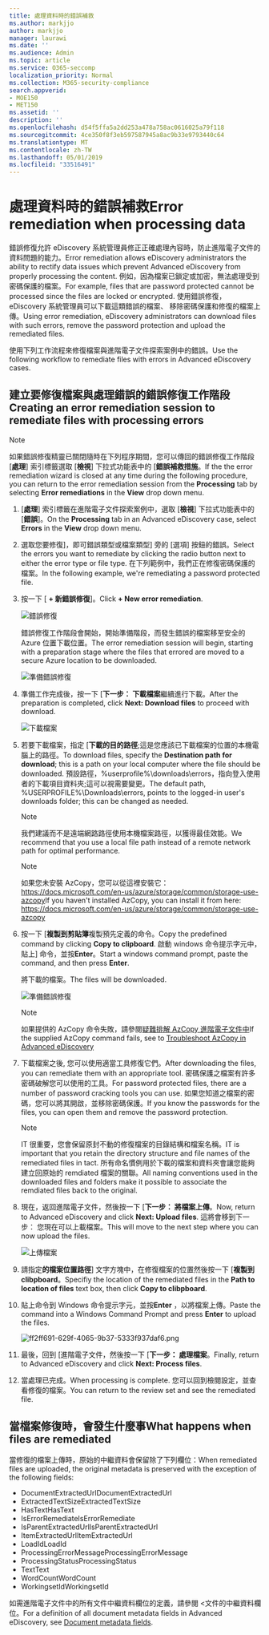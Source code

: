 ```yaml
---
title: 處理資料時的錯誤補救
ms.author: markjjo
author: markjjo
manager: laurawi
ms.date: ''
ms.audience: Admin
ms.topic: article
ms.service: O365-seccomp
localization_priority: Normal
ms.collection: M365-security-compliance
search.appverid:
- MOE150
- MET150
ms.assetid: ''
description: ''
ms.openlocfilehash: d54f5ffa5a2dd253a478a758ac0616025a79f118
ms.sourcegitcommit: 4ce350f8f3eb597587945a8ac9b33e9793440c64
ms.translationtype: MT
ms.contentlocale: zh-TW
ms.lasthandoff: 05/01/2019
ms.locfileid: "33516491"
---
```

# <a name="error-remediation-when-processing-data"></a><span data-ttu-id="ee8b7-102">處理資料時的錯誤補救</span><span class="sxs-lookup"><span data-stu-id="ee8b7-102">Error remediation when processing data</span></span>

<span data-ttu-id="ee8b7-103">錯誤修復允許 eDiscovery 系統管理員修正正確處理內容時，防止進階電子文件的資料問題的能力。</span><span class="sxs-lookup"><span data-stu-id="ee8b7-103">Error remediation allows eDiscovery administrators the ability to rectify data issues which prevent Advanced eDiscovery from properly processing the content.</span></span> <span data-ttu-id="ee8b7-104">例如，因為檔案已鎖定或加密，無法處理受到密碼保護的檔案。</span><span class="sxs-lookup"><span data-stu-id="ee8b7-104">For example, files that are password protected cannot be processed since the files are locked or encrypted.</span></span> <span data-ttu-id="ee8b7-105">使用錯誤修復，eDiscovery 系統管理員可以下載這類錯誤的檔案、 移除密碼保護和修復的檔案上傳。</span><span class="sxs-lookup"><span data-stu-id="ee8b7-105">Using error remediation, eDiscovery administrators can download files with such errors, remove the password protection and upload the remediated files.</span></span>

<span data-ttu-id="ee8b7-106">使用下列工作流程來修復檔案與進階電子文件探索案例中的錯誤。</span><span class="sxs-lookup"><span data-stu-id="ee8b7-106">Use the following workflow to remediate files with errors in Advanced eDiscovery cases.</span></span>

## <a name="creating-an-error-remediation-session-to-remediate-files-with-processing-errors"></a><span data-ttu-id="ee8b7-107">建立要修復檔案與處理錯誤的錯誤修復工作階段</span><span class="sxs-lookup"><span data-stu-id="ee8b7-107">Creating an error remediation session to remediate files with processing errors</span></span>

>[!NOTE]
><span data-ttu-id="ee8b7-108">如果錯誤修復精靈已關閉隨時在下列程序期間，您可以傳回的錯誤修復工作階段 [**處理**] 索引標籤選取 [**檢視**] 下拉式功能表中的 [**錯誤補救措施**。</span><span class="sxs-lookup"><span data-stu-id="ee8b7-108">If the the error remediation wizard is closed at any time during the following procedure, you can return to the error remediation session from the **Processing** tab by selecting **Error remediations** in the **View** drop down menu.</span></span>

1. <span data-ttu-id="ee8b7-109">[**處理**] 索引標籤在進階電子文件探索案例中，選取 [**檢視**] 下拉式功能表中的 [**錯誤**]。</span><span class="sxs-lookup"><span data-stu-id="ee8b7-109">On the **Processing** tab in an Advanced eDiscovery case, select **Errors** in the **View** drop down menu.</span></span>

2. <span data-ttu-id="ee8b7-110">選取您要修復]，即可錯誤類型或檔案類型] 旁的 [選項] 按鈕的錯誤。</span><span class="sxs-lookup"><span data-stu-id="ee8b7-110">Select the errors you want to remediate by clicking the radio button next to either the error type or file type.</span></span>  <span data-ttu-id="ee8b7-111">在下列範例中，我們正在修復密碼保護的檔案。</span><span class="sxs-lookup"><span data-stu-id="ee8b7-111">In the following example, we're remediating a password protected file.</span></span>

3. <span data-ttu-id="ee8b7-112">按一下 [ **+ 新錯誤修復**]。</span><span class="sxs-lookup"><span data-stu-id="ee8b7-112">Click **+ New error remediation**.</span></span>

    ![錯誤修復](../media/8c2faf1a-834b-44fc-b418-6a18aed8b81a.png)

    <span data-ttu-id="ee8b7-114">錯誤修復工作階段會開始，開始準備階段，而發生錯誤的檔案移至安全的 Azure 位置下載位置。</span><span class="sxs-lookup"><span data-stu-id="ee8b7-114">The error remediation session will begin, starting with a preparation stage where the files that errored are moved to a secure Azure location to be downloaded.</span></span>

    ![準備錯誤修復](../media/390572ec-7012-47c4-a6b6-4cbb5649e8a8.png)

4. <span data-ttu-id="ee8b7-116">準備工作完成後，按一下 [**下一步： 下載檔案**繼續進行下載。</span><span class="sxs-lookup"><span data-stu-id="ee8b7-116">After the preparation is completed, click **Next: Download files** to proceed with download.</span></span>

    ![下載檔案](../media/6ac04b09-8e13-414a-9e24-7c75ba586363.png)

5. <span data-ttu-id="ee8b7-118">若要下載檔案，指定 [**下載的目的路徑**;這是您應該已下載檔案的位置的本機電腦上的路徑。</span><span class="sxs-lookup"><span data-stu-id="ee8b7-118">To download files, specify the **Destination path for download**; this is a path on your local computer where the file should be downloaded.</span></span>  <span data-ttu-id="ee8b7-119">預設路徑，%userprofile%\downloads\errors，指向登入使用者的下載項目資料夾;這可以視需要變更。</span><span class="sxs-lookup"><span data-stu-id="ee8b7-119">The default path, %USERPROFILE%\Downloads\errors, points to the logged-in user's downloads folder; this can be changed as needed.</span></span>

    >[!NOTE]
    ><span data-ttu-id="ee8b7-120">我們建議而不是遠端網路路徑使用本機檔案路徑，以獲得最佳效能。</span><span class="sxs-lookup"><span data-stu-id="ee8b7-120">We recommend that you use a local file path instead of a remote network path for optimal performance.</span></span>

    > [!NOTE]
    > <span data-ttu-id="ee8b7-121">如果您未安裝 AzCopy，您可以從這裡安裝它：https://docs.microsoft.com/en-us/azure/storage/common/storage-use-azcopy</span><span class="sxs-lookup"><span data-stu-id="ee8b7-121">If you haven't installed AzCopy, you can install it from here: https://docs.microsoft.com/en-us/azure/storage/common/storage-use-azcopy</span></span>

6. <span data-ttu-id="ee8b7-122">按一下 [**複製到剪貼簿**複製預先定義的命令。</span><span class="sxs-lookup"><span data-stu-id="ee8b7-122">Copy the predefined command by clicking **Copy to clipboard**.</span></span> <span data-ttu-id="ee8b7-123">啟動 windows 命令提示字元中，貼上] 命令，並按**Enter**。</span><span class="sxs-lookup"><span data-stu-id="ee8b7-123">Start a windows command prompt, paste the command, and then press **Enter**.</span></span>  

    <span data-ttu-id="ee8b7-124">將下載的檔案。</span><span class="sxs-lookup"><span data-stu-id="ee8b7-124">The files will be downloaded.</span></span>

    ![準備錯誤修復](../media/f364ab4d-31c5-4375-b69f-650f694a2f69.png)

    > [!NOTE]
    > <span data-ttu-id="ee8b7-126">如果提供的 AzCopy 命令失敗，請參閱[疑難排解 AzCopy 進階電子文件中](troubleshooting-azcopy.md)</span><span class="sxs-lookup"><span data-stu-id="ee8b7-126">If the supplied AzCopy command fails, see to [Troubleshoot AzCopy in Advanced eDiscovery](troubleshooting-azcopy.md)</span></span>

7. <span data-ttu-id="ee8b7-127">下載檔案之後, 您可以使用適當工具修復它們。</span><span class="sxs-lookup"><span data-stu-id="ee8b7-127">After downloading the files, you can remediate them with an appropriate tool.</span></span> <span data-ttu-id="ee8b7-128">密碼保護之檔案有許多密碼破解您可以使用的工具。</span><span class="sxs-lookup"><span data-stu-id="ee8b7-128">For password protected files, there are a number of password cracking tools you can use.</span></span> <span data-ttu-id="ee8b7-129">如果您知道之檔案的密碼，您可以將其開啟，並移除密碼保護。</span><span class="sxs-lookup"><span data-stu-id="ee8b7-129">If you know the passwords for the files, you can open them and remove the password protection.</span></span>
    > [!NOTE]
    > <span data-ttu-id="ee8b7-130">IT 很重要，您會保留原封不動的修復檔案的目錄結構和檔案名稱。</span><span class="sxs-lookup"><span data-stu-id="ee8b7-130">IT is important that you retain the directory structure and file names of the remediated files in tact.</span></span>  <span data-ttu-id="ee8b7-131">所有命名慣例用於下載的檔案和資料夾會讓您能夠建立回原始的 remdiated 檔案的關聯。</span><span class="sxs-lookup"><span data-stu-id="ee8b7-131">All naming conventions used in the downloaded files and folders make it possible to associate the remdiated files back to the original.</span></span>

8. <span data-ttu-id="ee8b7-132">現在，返回進階電子文件，然後按一下 [**下一步： 將檔案上傳**。</span><span class="sxs-lookup"><span data-stu-id="ee8b7-132">Now, return to Advanced eDiscovery and click **Next: Upload files**.</span></span>  <span data-ttu-id="ee8b7-133">這將會移到下一步： 您現在可以上載檔案。</span><span class="sxs-lookup"><span data-stu-id="ee8b7-133">This will move to the next step where you can now upload the files.</span></span>

    ![上傳檔案](../media/af3d8617-1bab-4ecd-8de0-22e53acba240.png)

9. <span data-ttu-id="ee8b7-135">請指定**的檔案位置路徑**] 文字方塊中，在修復檔案的位置然後按一下 [**複製到 clibpboard**。</span><span class="sxs-lookup"><span data-stu-id="ee8b7-135">Specifiy the location of the remediated files in the **Path to location of files** text box, then click **Copy to clibpboard**.</span></span>

10. <span data-ttu-id="ee8b7-136">貼上命令到 Windows 命令提示字元，並按**Enter** ，以將檔案上傳。</span><span class="sxs-lookup"><span data-stu-id="ee8b7-136">Paste the command into a Windows Command Prompt and press **Enter** to upload the files.</span></span>

    ![ff2ff691-629f-4065-9b37-5333f937daf6.png](../media/ff2ff691-629f-4065-9b37-5333f937daf6.png)

11. <span data-ttu-id="ee8b7-138">最後，回到 [進階電子文件，然後按一下 [**下一步： 處理檔案**。</span><span class="sxs-lookup"><span data-stu-id="ee8b7-138">Finally, return to Advanced eDiscovery and click **Next: Process files**.</span></span>

12. <span data-ttu-id="ee8b7-139">當處理已完成。</span><span class="sxs-lookup"><span data-stu-id="ee8b7-139">When processing is complete.</span></span>  <span data-ttu-id="ee8b7-140">您可以回到檢閱設定，並查看修復的檔案。</span><span class="sxs-lookup"><span data-stu-id="ee8b7-140">You can return to the review set and see the remediated file.</span></span>

## <a name="what-happens-when-files-are-remediated"></a><span data-ttu-id="ee8b7-141">當檔案修復時，會發生什麼事</span><span class="sxs-lookup"><span data-stu-id="ee8b7-141">What happens when files are remediated</span></span>

<span data-ttu-id="ee8b7-142">當修復的檔案上傳時，原始的中繼資料會保留除了下列欄位：</span><span class="sxs-lookup"><span data-stu-id="ee8b7-142">When remediated files are uploaded, the original metadata is preserved with the exception of the following fields:</span></span> 

- <span data-ttu-id="ee8b7-143">DocumentExtractedUrl</span><span class="sxs-lookup"><span data-stu-id="ee8b7-143">DocumentExtractedUrl</span></span>
- <span data-ttu-id="ee8b7-144">ExtractedTextSize</span><span class="sxs-lookup"><span data-stu-id="ee8b7-144">ExtractedTextSize</span></span>
- <span data-ttu-id="ee8b7-145">HasText</span><span class="sxs-lookup"><span data-stu-id="ee8b7-145">HasText</span></span>
- <span data-ttu-id="ee8b7-146">IsErrorRemediate</span><span class="sxs-lookup"><span data-stu-id="ee8b7-146">IsErrorRemediate</span></span>
- <span data-ttu-id="ee8b7-147">IsParentExtractedUrl</span><span class="sxs-lookup"><span data-stu-id="ee8b7-147">IsParentExtractedUrl</span></span>
- <span data-ttu-id="ee8b7-148">ItemExtractedUrl</span><span class="sxs-lookup"><span data-stu-id="ee8b7-148">ItemExtractedUrl</span></span>
- <span data-ttu-id="ee8b7-149">LoadId</span><span class="sxs-lookup"><span data-stu-id="ee8b7-149">LoadId</span></span>
- <span data-ttu-id="ee8b7-150">ProcessingErrorMessage</span><span class="sxs-lookup"><span data-stu-id="ee8b7-150">ProcessingErrorMessage</span></span>
- <span data-ttu-id="ee8b7-151">ProcessingStatus</span><span class="sxs-lookup"><span data-stu-id="ee8b7-151">ProcessingStatus</span></span>
- <span data-ttu-id="ee8b7-152">Text</span><span class="sxs-lookup"><span data-stu-id="ee8b7-152">Text</span></span>
- <span data-ttu-id="ee8b7-153">WordCount</span><span class="sxs-lookup"><span data-stu-id="ee8b7-153">WordCount</span></span>
- <span data-ttu-id="ee8b7-154">WorkingsetId</span><span class="sxs-lookup"><span data-stu-id="ee8b7-154">WorkingsetId</span></span>

<span data-ttu-id="ee8b7-155">如需進階電子文件中的所有文件中繼資料欄位的定義，請參閱 <<c0>文件的中繼資料欄位。</span><span class="sxs-lookup"><span data-stu-id="ee8b7-155">For a definition of all document metadata fields in Advanced eDiscovery, see [Document metadata fields](document-metadata-fields.md).</span></span>